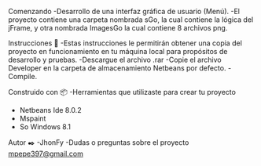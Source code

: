 Comenzando 
-Desarrollo de una interfaz gráfica de usuario (Menú).
-El proyecto contiene una carpeta nombrada sGo, la cual  contiene la lógica del jFrame, y otra nombrada ImagesGo la cual contiene 8 archivos png. 

Instrucciones 🚀
-Estas instrucciones le permitirán obtener una copia del proyecto en funcionamiento en tu máquina local para propósitos de desarrollo y pruebas.
-Descargue el archivo .rar
-Copie el archivo Developer en la carpeta de almacenamiento Netbeans por defecto.
-Compile.

Construido con 📦
-Herramientas que utilizaste para crear tu proyecto
-	Netbeans Ide 8.0.2
-	Mspaint
-	So Windows 8.1


Autor ✒️
-JhonFy 
-Dudas o preguntas sobre el proyecto mpepe397@gmail.com



